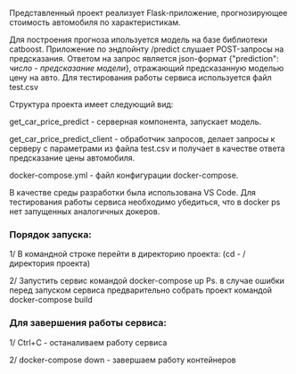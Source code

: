 Представленный проект реализует Flask-приложение,  прогнозирующее стоимость автомобиля по характеристикам.

  Для построения прогноза ипользуется модель на базе библиотеки catboost.
Приложение по эндпойнту /predict слушает POST-запросы на предсказания.  Ответом на запрос является json-формат {"prediction": *число - предсказание модели*}, отражающий предсказанную моделью цену на авто. Для тестирования работы сервиса используется файл test.csv

Структура проекта имеет следующий вид:

get_car_price_predict - серверная компонента, запускает модель.

get_car_price_predict_client - обработчик запросов, делает запросы к серверу с параметрами из файла test.csv и получает в качестве ответа предсказание цены автомобиля.

docker-compose.yml - файл конфигурации docker-compose.

  В качестве среды разработки была использована VS Code. Для тестирования работы сервиса необходимо убедиться, что в docker ps нет запущенных аналогичных докеров.
 
### Порядок запуска:
 
1/ В командной строке перейти в директорию проекта: (cd - /директория проекта)  

2/ Запустить сервис командой docker-compose up 
Ps. в случае ошибки перед запуском сервиса предварительно собрать проект командой docker-compose build
 
### Для завершения работы сервиса:
 
1/ Ctrl+C - останаливаем работу сервиса 

2/ docker-compose down - завершаем работу контейнеров 

